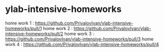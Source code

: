 # ylab-intensive-homeworks

home work 1 : https://github.com/PrivalovIvan/ylab-intensive-homeworks/pull/1
home work 2 : https://github.com/PrivalovIvan/ylab-intensive-homeworks/pull/2
home work 3 : https://github.com/PrivalovIvan/ylab-intensive-homeworks/pull/3
home work 4 : https://github.com/PrivalovIvan/ylab-intensive-homeworks/pull/4
